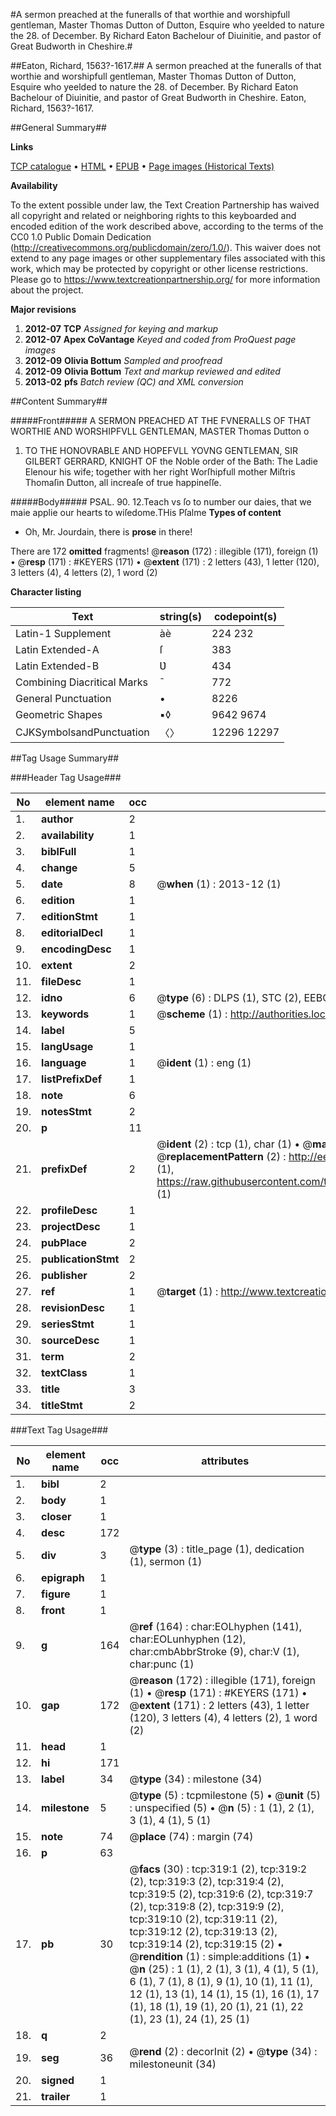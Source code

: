 #A sermon preached at the funeralls of that worthie and worshipfull gentleman, Master Thomas Dutton of Dutton, Esquire who yeelded to nature the 28. of December. By Richard Eaton Bachelour of Diuinitie, and pastor of Great Budworth in Cheshire.#

##Eaton, Richard, 1563?-1617.##
A sermon preached at the funeralls of that worthie and worshipfull gentleman, Master Thomas Dutton of Dutton, Esquire who yeelded to nature the 28. of December. By Richard Eaton Bachelour of Diuinitie, and pastor of Great Budworth in Cheshire.
Eaton, Richard, 1563?-1617.

##General Summary##

**Links**

[TCP catalogue](http://www.ota.ox.ac.uk/tcp/)  • 
[HTML](http://tei.it.ox.ac.uk/tcp/Texts-HTML/free/A21/A21104.html)  • 
[EPUB](http://tei.it.ox.ac.uk/tcp/Texts-EPUB/free/A21/A21104.epub) • 
[Page images (Historical Texts)](https://historicaltexts.jisc.ac.uk/eebo-99836075e)

**Availability**

To the extent possible under law, the Text Creation Partnership has waived all copyright and related or neighboring rights to this keyboarded and encoded edition of the work described above, according to the terms of the CC0 1.0 Public Domain Dedication (http://creativecommons.org/publicdomain/zero/1.0/). This waiver does not extend to any page images or other supplementary files associated with this work, which may be protected by copyright or other license restrictions. Please go to https://www.textcreationpartnership.org/ for more information about the project.

**Major revisions**

1. __2012-07__ __TCP__ *Assigned for keying and markup*
1. __2012-07__ __Apex CoVantage__ *Keyed and coded from ProQuest page images*
1. __2012-09__ __Olivia Bottum__ *Sampled and proofread*
1. __2012-09__ __Olivia Bottum__ *Text and markup reviewed and edited*
1. __2013-02__ __pfs__ *Batch review (QC) and XML conversion*

##Content Summary##

#####Front#####
A SERMON PREACHED AT THE FVNERALLS OF THAT WORTHIE AND WORSHIPFVLL GENTLEMAN, MASTER Thomas Dutton o
1. TO THE HONOVRABLE AND HOPEFVLL YOVNG GENTLEMAN, SIR GILBERT GERRARD, KNIGHT OF the Noble order of the Bath: The Ladie Elenour his wife; together with her right Worſhipfull mother Miſtris Thomaſin Dutton, all increaſe of true happineſſe.

#####Body#####
PSAL. 90. 12.Teach vs ſo to number our daies, that we maie applie our hearts to wiſedome.THis Pſalme
**Types of content**

  * Oh, Mr. Jourdain, there is **prose** in there!

There are 172 **omitted** fragments! 
 @__reason__ (172) : illegible (171), foreign (1)  •  @__resp__ (171) : #KEYERS (171)  •  @__extent__ (171) : 2 letters (43), 1 letter (120), 3 letters (4), 4 letters (2), 1 word (2)

**Character listing**


|Text|string(s)|codepoint(s)|
|---|---|---|
|Latin-1 Supplement|àè|224 232|
|Latin Extended-A|ſ|383|
|Latin Extended-B|Ʋ|434|
|Combining             Diacritical Marks|̄|772|
|General Punctuation|•|8226|
|Geometric Shapes|▪◊|9642 9674|
|CJKSymbolsandPunctuation|〈〉|12296 12297|

##Tag Usage Summary##

###Header Tag Usage###

|No|element name|occ|attributes|
|---|---|---|---|
|1.|__author__|2||
|2.|__availability__|1||
|3.|__biblFull__|1||
|4.|__change__|5||
|5.|__date__|8| @__when__ (1) : 2013-12 (1)|
|6.|__edition__|1||
|7.|__editionStmt__|1||
|8.|__editorialDecl__|1||
|9.|__encodingDesc__|1||
|10.|__extent__|2||
|11.|__fileDesc__|1||
|12.|__idno__|6| @__type__ (6) : DLPS (1), STC (2), EEBO-CITATION (1), PROQUEST (1), VID (1)|
|13.|__keywords__|1| @__scheme__ (1) : http://authorities.loc.gov/ (1)|
|14.|__label__|5||
|15.|__langUsage__|1||
|16.|__language__|1| @__ident__ (1) : eng (1)|
|17.|__listPrefixDef__|1||
|18.|__note__|6||
|19.|__notesStmt__|2||
|20.|__p__|11||
|21.|__prefixDef__|2| @__ident__ (2) : tcp (1), char (1)  •  @__matchPattern__ (2) : ([0-9\-]+):([0-9IVX]+) (1), (.+) (1)  •  @__replacementPattern__ (2) : http://eebo.chadwyck.com/downloadtiff?vid=$1&page=$2 (1), https://raw.githubusercontent.com/textcreationpartnership/Texts/master/tcpchars.xml#$1 (1)|
|22.|__profileDesc__|1||
|23.|__projectDesc__|1||
|24.|__pubPlace__|2||
|25.|__publicationStmt__|2||
|26.|__publisher__|2||
|27.|__ref__|1| @__target__ (1) : http://www.textcreationpartnership.org/docs/. (1)|
|28.|__revisionDesc__|1||
|29.|__seriesStmt__|1||
|30.|__sourceDesc__|1||
|31.|__term__|2||
|32.|__textClass__|1||
|33.|__title__|3||
|34.|__titleStmt__|2||


###Text Tag Usage###

|No|element name|occ|attributes|
|---|---|---|---|
|1.|__bibl__|2||
|2.|__body__|1||
|3.|__closer__|1||
|4.|__desc__|172||
|5.|__div__|3| @__type__ (3) : title_page (1), dedication (1), sermon (1)|
|6.|__epigraph__|1||
|7.|__figure__|1||
|8.|__front__|1||
|9.|__g__|164| @__ref__ (164) : char:EOLhyphen (141), char:EOLunhyphen (12), char:cmbAbbrStroke (9), char:V (1), char:punc (1)|
|10.|__gap__|172| @__reason__ (172) : illegible (171), foreign (1)  •  @__resp__ (171) : #KEYERS (171)  •  @__extent__ (171) : 2 letters (43), 1 letter (120), 3 letters (4), 4 letters (2), 1 word (2)|
|11.|__head__|1||
|12.|__hi__|171||
|13.|__label__|34| @__type__ (34) : milestone (34)|
|14.|__milestone__|5| @__type__ (5) : tcpmilestone (5)  •  @__unit__ (5) : unspecified (5)  •  @__n__ (5) : 1 (1), 2 (1), 3 (1), 4 (1), 5 (1)|
|15.|__note__|74| @__place__ (74) : margin (74)|
|16.|__p__|63||
|17.|__pb__|30| @__facs__ (30) : tcp:319:1 (2), tcp:319:2 (2), tcp:319:3 (2), tcp:319:4 (2), tcp:319:5 (2), tcp:319:6 (2), tcp:319:7 (2), tcp:319:8 (2), tcp:319:9 (2), tcp:319:10 (2), tcp:319:11 (2), tcp:319:12 (2), tcp:319:13 (2), tcp:319:14 (2), tcp:319:15 (2)  •  @__rendition__ (1) : simple:additions (1)  •  @__n__ (25) : 1 (1), 2 (1), 3 (1), 4 (1), 5 (1), 6 (1), 7 (1), 8 (1), 9 (1), 10 (1), 11 (1), 12 (1), 13 (1), 14 (1), 15 (1), 16 (1), 17 (1), 18 (1), 19 (1), 20 (1), 21 (1), 22 (1), 23 (1), 24 (1), 25 (1)|
|18.|__q__|2||
|19.|__seg__|36| @__rend__ (2) : decorInit (2)  •  @__type__ (34) : milestoneunit (34)|
|20.|__signed__|1||
|21.|__trailer__|1||
